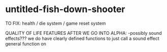 # untitled-fish-down-shooter

TO FIX:
health / die system / game reset system

QUALITY OF LIFE FEATURES AFTER WE GO INTO ALPHA:
    -possibly sound effects??? we do have clearly defined functions to just call a sound effect general function on
